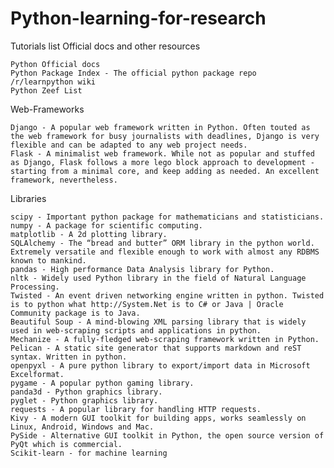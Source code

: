 # Python-learning-for-research
Tutorials list
Official docs and other resources

    Python Official docs
    Python Package Index - The official python package repo
    /r/learnpython wiki
    Python Zeef List

Web-Frameworks

    Django - A popular web framework written in Python. Often touted as the web framework for busy journalists with deadlines, Django is very flexible and can be adapted to any web project needs.
    Flask - A minimalist web framework. While not as popular and stuffed as Django, Flask follows a more lego block approach to development - starting from a minimal core, and keep adding as needed. An excellent framework, nevertheless.

Libraries

    scipy - Important python package for mathematicians and statisticians.
    numpy - A package for scientific computing.
    matplotlib - A 2d plotting library.
    SQLAlchemy - The “bread and butter” ORM library in the python world. Extremely versatile and flexible enough to work with almost any RDBMS known to mankind.
    pandas - High performance Data Analysis library for Python.
    nltk - Widely used Python library in the field of Natural Language Processing.
    Twisted - An event driven networking engine written in python. Twisted is to python what http://System.Net is to C# or Java | Oracle Community package is to Java.
    Beautiful Soup - A mind-blowing XML parsing library that is widely used in web-scraping scripts and applications in python.
    Mechanize - A fully-fledged web-scraping framework written in Python.
    Pelican - A static site generator that supports markdown and reST syntax. Written in python.
    openpyxl - A pure python library to export/import data in Microsoft Excelformat.
    pygame - A popular python gaming library.
    panda3d - Python graphics library.
    pyglet - Python graphics library.
    requests - A popular library for handling HTTP requests.
    Kivy - A modern GUI toolkit for building apps, works seamlessly on Linux, Android, Windows and Mac.
    PySide - Alternative GUI toolkit in Python, the open source version of PyQt which is commercial.
    Scikit-learn - for machine learning
